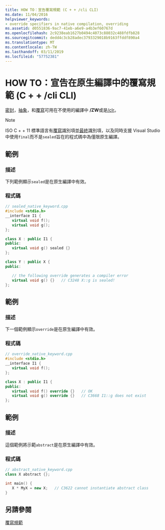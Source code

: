 ```yaml
---
title: HOW TO：宣告覆寫規範 (C + + /cli CLI)
ms.date: 11/04/2016
helpviewer_keywords:
- override specifiers in native compilation, overriding
ms.assetid: d0551836-9ac7-41eb-a6e9-a4b3ef60767d
ms.openlocfilehash: 2c9238eab1627b0494c4073c88032c488fdfb828
ms.sourcegitcommit: dedd4c3cb28adec3793329018b9163ffddf890a4
ms.translationtype: MT
ms.contentlocale: zh-TW
ms.lasthandoff: 03/11/2019
ms.locfileid: "57752381"
---
```

# <a name="how-to-declare-override-specifiers-in-native-compilations-ccli"></a>HOW TO：宣告在原生編譯中的覆寫規範 (C + + /cli CLI)

[密封](../windows/sealed-cpp-component-extensions.md)，[抽象](../windows/abstract-cpp-component-extensions.md)，和[覆寫](../windows/override-cpp-component-extensions.md)可用在不使用的編譯中 **/ZW**或是[/clr](../build/reference/clr-common-language-runtime-compilation.md)。

> [!NOTE]
>  ISO C + + 11 標準語言有[覆寫](../cpp/override-specifier.md)識別項並[最終](../cpp/final-specifier.md)識別項，以及同時支援 Visual Studio 中使用`final`而不是`sealed`旨在的程式碼中為僅限原生編譯。

## <a name="example"></a>範例

### <a name="description"></a>描述

下列範例顯示`sealed`是在原生編譯中有效。

### <a name="code"></a>程式碼

```cpp
// sealed_native_keyword.cpp
#include <stdio.h>
__interface I1 {
   virtual void f();
   virtual void g();
};

class X : public I1 {
public:
   virtual void g() sealed {}
};

class Y : public X {
public:

   // the following override generates a compiler error
   virtual void g() {}   // C3248 X::g is sealed!
};
```

## <a name="example"></a>範例

### <a name="description"></a>描述

下一個範例顯示`override`是在原生編譯中有效。

### <a name="code"></a>程式碼

```cpp
// override_native_keyword.cpp
#include <stdio.h>
__interface I1 {
   virtual void f();
};

class X : public I1 {
public:
   virtual void f() override {}   // OK
   virtual void g() override {}   // C3668 I1::g does not exist
};
```

## <a name="example"></a>範例

### <a name="description"></a>描述

這個範例將示範`abstract`是在原生編譯中有效。

### <a name="code"></a>程式碼

```cpp
// abstract_native_keyword.cpp
class X abstract {};

int main() {
   X * MyX = new X;   // C3622 cannot instantiate abstract class
}
```

## <a name="see-also"></a>另請參閱

[覆寫規範](../windows/override-specifiers-cpp-component-extensions.md)
